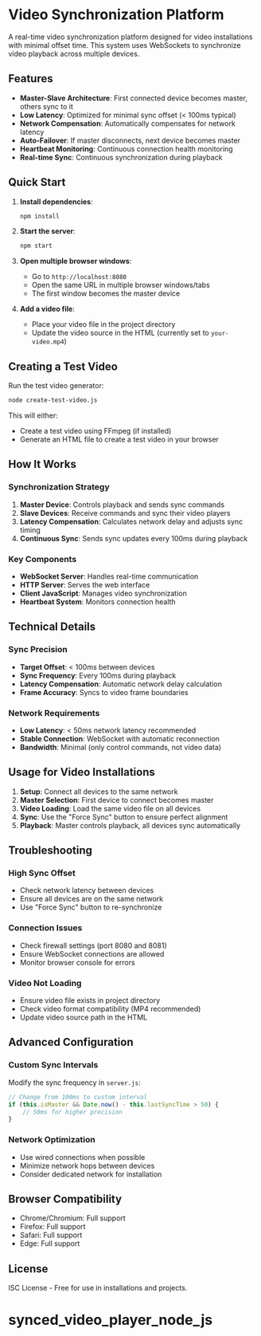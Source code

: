 # Video Synchronization Platform

A real-time video synchronization platform designed for video installations with minimal offset time. This system uses WebSockets to synchronize video playback across multiple devices.

## Features

- **Master-Slave Architecture**: First connected device becomes master, others sync to it
- **Low Latency**: Optimized for minimal sync offset (< 100ms typical)
- **Network Compensation**: Automatically compensates for network latency
- **Auto-Failover**: If master disconnects, next device becomes master
- **Heartbeat Monitoring**: Continuous connection health monitoring
- **Real-time Sync**: Continuous synchronization during playback

## Quick Start

1. **Install dependencies**:

   ```bash
   npm install
   ```

2. **Start the server**:

   ```bash
   npm start
   ```

3. **Open multiple browser windows**:

   - Go to `http://localhost:8080`
   - Open the same URL in multiple browser windows/tabs
   - The first window becomes the master device

4. **Add a video file**:
   - Place your video file in the project directory
   - Update the video source in the HTML (currently set to `your-video.mp4`)

## Creating a Test Video

Run the test video generator:

```bash
node create-test-video.js
```

This will either:

- Create a test video using FFmpeg (if installed)
- Generate an HTML file to create a test video in your browser

## How It Works

### Synchronization Strategy

1. **Master Device**: Controls playback and sends sync commands
2. **Slave Devices**: Receive commands and sync their video players
3. **Latency Compensation**: Calculates network delay and adjusts sync timing
4. **Continuous Sync**: Sends sync updates every 100ms during playback

### Key Components

- **WebSocket Server**: Handles real-time communication
- **HTTP Server**: Serves the web interface
- **Client JavaScript**: Manages video synchronization
- **Heartbeat System**: Monitors connection health

## Technical Details

### Sync Precision

- **Target Offset**: < 100ms between devices
- **Sync Frequency**: Every 100ms during playback
- **Latency Compensation**: Automatic network delay calculation
- **Frame Accuracy**: Syncs to video frame boundaries

### Network Requirements

- **Low Latency**: < 50ms network latency recommended
- **Stable Connection**: WebSocket with automatic reconnection
- **Bandwidth**: Minimal (only control commands, not video data)

## Usage for Video Installations

1. **Setup**: Connect all devices to the same network
2. **Master Selection**: First device to connect becomes master
3. **Video Loading**: Load the same video file on all devices
4. **Sync**: Use the "Force Sync" button to ensure perfect alignment
5. **Playback**: Master controls playback, all devices sync automatically

## Troubleshooting

### High Sync Offset

- Check network latency between devices
- Ensure all devices are on the same network
- Use "Force Sync" button to re-synchronize

### Connection Issues

- Check firewall settings (port 8080 and 8081)
- Ensure WebSocket connections are allowed
- Monitor browser console for errors

### Video Not Loading

- Ensure video file exists in project directory
- Check video format compatibility (MP4 recommended)
- Update video source path in the HTML

## Advanced Configuration

### Custom Sync Intervals

Modify the sync frequency in `server.js`:

```javascript
// Change from 100ms to custom interval
if (this.isMaster && Date.now() - this.lastSyncTime > 50) {
	// 50ms for higher precision
}
```

### Network Optimization

- Use wired connections when possible
- Minimize network hops between devices
- Consider dedicated network for installation

## Browser Compatibility

- Chrome/Chromium: Full support
- Firefox: Full support
- Safari: Full support
- Edge: Full support

## License

ISC License - Free for use in installations and projects.
# synced_video_player_node_js
